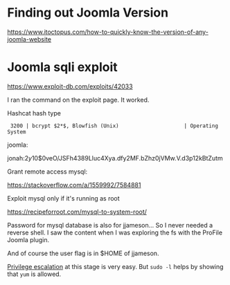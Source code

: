# Finding out Joomla Version
https://www.itoctopus.com/how-to-quickly-know-the-version-of-any-joomla-website

# Joomla sqli exploit
https://www.exploit-db.com/exploits/42033

I ran the command on the exploit page. It worked.


Hashcat hash type 
```
 3200 | bcrypt $2*$, Blowfish (Unix)                     | Operating System
```

joomla:

jonah:$2y$10$0veO/JSFh4389Lluc4Xya.dfy2MF.bZhz0jVMw.V.d3p12kBtZutm


Grant remote access mysql:

https://stackoverflow.com/a/1559992/7584881

Exploit mysql only if it's running as root 

https://recipeforroot.com/mysql-to-system-root/

Password for mysql database is also for jjameson... So I never needed a reverse shell. I saw the content when I was exploring the fs with the ProFile Joomla plugin.

And of course the user flag is in $HOME of jjameson.

[Privilege escalation](https://gtfobins.github.io/gtfobins/yum/) at this stage is very easy. But `sudo -l` helps by showing that `yum` is allowed.